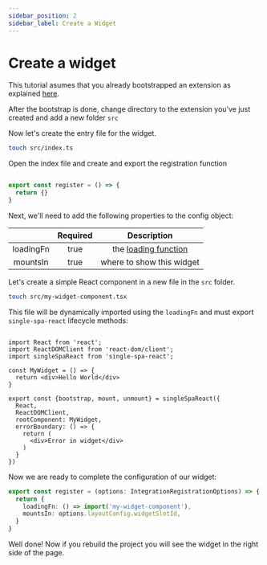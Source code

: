 ```yaml
---
sidebar_position: 2
sidebar_label: Create a Widget
---
```


# Create a widget

This tutorial asumes that you already bootstrapped an extension as explained [here](./index.md).

After the bootstrap is done, change directory to the extension you've just created and add a new folder `src`

Now let's create the entry file for the widget.

```bash
touch src/index.ts
```

Open the index file and create and export the registration function

```ts title="export widget's registration function"

export const register = () => {
  return {}
}

```

Next, we'll need to add the following properties to the config object:

|           |  Required  |                     Description                                 |
|:---------:|:----------:|:---------------------------------------------------------------:|
| loadingFn |   true     |  the [loading function](../extensions/loading_function.md)      |
| mountsIn  |   true     |  where to show this widget                                      |


Let's create a simple React component in a new file in the `src` folder.

```bash
touch src/my-widget-component.tsx
```

This file will be dynamically imported using the `loadingFn` and must export `single-spa-react` lifecycle methods:

```tsx title="src/my-widget-component.tsx"

import React from 'react';
import ReactDOMClient from 'react-dom/client';
import singleSpaReact from 'single-spa-react';

const MyWidget = () => {
  return <div>Hello World</div>
}

export const {bootstrap, mount, unmount} = singleSpaReact({
  React,
  ReactDOMClient,
  rootComponent: MyWidget,
  errorBoundary: () => {
    return (
      <div>Error in widget</div>
    )
  }
})

```

Now we are ready to complete the configuration of our widget:

```ts
export const register = (options: IntegrationRegistrationOptions) => {
  return {
    loadingFn: () => import('my-widget-component'),
    mountsIn: options.layoutConfig.widgetSlotId,
  }
}
```

Well done! Now if you rebuild the project you will see the widget in the right side of the page.
